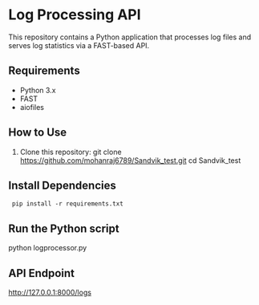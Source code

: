 # Log Processing API

This repository contains a Python application that processes log files and serves log statistics via a FAST-based API.

## Requirements
- Python 3.x
- FAST
- aiofiles

## How to Use
1. Clone this repository:
    git clone https://github.com/mohanraj6789/Sandvik_test.git
    cd Sandvik_test

 ## Install Dependencies
     pip install -r requirements.txt
     
## Run the Python script
   python  logprocessor.py

## API Endpoint
http://127.0.0.1:8000/logs 




